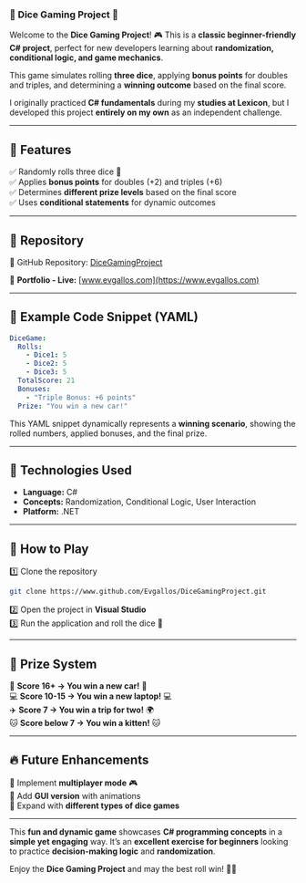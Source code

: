 ### 🎲 Dice Gaming Project 🎲  

Welcome to the **Dice Gaming Project**! 🎮 This is a **classic beginner-friendly C# project**, perfect for new developers learning about **randomization, conditional logic, and game mechanics**.  

This game simulates rolling **three dice**, applying **bonus points** for doubles and triples, and determining a **winning outcome** based on the final score.  

I originally practiced **C# fundamentals** during my **studies at Lexicon**, but I developed this project **entirely on my own** as an independent challenge.  

---

## 📌 Features  
✅ Randomly rolls three dice 🎲  
✅ Applies **bonus points** for doubles (+2) and triples (+6)  
✅ Determines **different prize levels** based on the final score  
✅ Uses **conditional statements** for dynamic outcomes  

---

## 📂 Repository  
🔗 GitHub Repository: [DiceGamingProject](https://www.github.com/Evgallos/DiceGamingProject)  

🔗 **Portfolio - Live:** [www.evgallos.com](https://www.evgallos.com)  

---

## 📝 Example Code Snippet (YAML)  

```yaml
DiceGame:
  Rolls:
    - Dice1: 5
    - Dice2: 5
    - Dice3: 5
  TotalScore: 21
  Bonuses:
    - "Triple Bonus: +6 points"
  Prize: "You win a new car!"
```

This YAML snippet dynamically represents a **winning scenario**, showing the rolled numbers, applied bonuses, and the final prize.  

---

## 🔧 Technologies Used  
- **Language:** C#  
- **Concepts:** Randomization, Conditional Logic, User Interaction  
- **Platform:** .NET  

---

## 🚀 How to Play  
1️⃣ Clone the repository  
```bash
git clone https://www.github.com/Evgallos/DiceGamingProject.git
```  
2️⃣ Open the project in **Visual Studio**  
3️⃣ Run the application and roll the dice 🎲  

---

## 🎯 Prize System  
💎 **Score 16+ → You win a new car!** 🚗  
💻 **Score 10-15 → You win a new laptop!** 💻  
✈️ **Score 7 → You win a trip for two!** 🌍  
🐱 **Score below 7 → You win a kitten!** 🐱  

---

## 🔥 Future Enhancements  
🔹 Implement **multiplayer mode** 🎮  
🔹 Add **GUI version** with animations  
🔹 Expand with **different types of dice games**  

---

This **fun and dynamic game** showcases **C# programming concepts** in a **simple yet engaging** way. It’s an **excellent exercise for beginners** looking to practice **decision-making logic** and **randomization**.  

Enjoy the **Dice Gaming Project** and may the best roll win! 🎲🔥
